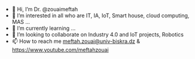 - 👋 Hi, I’m Dr. @zouaimeftah
- 👀 I’m interested in all who are IT, IA, IoT, Smart house, cloud computing, MAS ...
- 🌱 I’m currently learning ...
- 💞️ I’m looking to collaborate on Industry 4.0 and IoT projects, Robotics
- 📫 How to reach me meftah.zouai@univ-biskra.dz & https://www.youtube.com/meftahzouai

<!---
zouaimeftah/zouaimeftah is a ✨ special ✨ repository because its `README.md` (this file) appears on your GitHub profile.
You can click the Preview link to take a look at your changes.
--->
